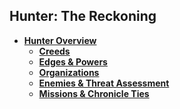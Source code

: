 ## Hunter: The Reckoning

- **[Hunter Overview](./readme.md)**  
  - **[Creeds](./creeds.md)**  
  - **[Edges & Powers](./edges.md)**  
  - **[Organizations](./groups.md)**  
  - **[Enemies & Threat Assessment](./enemies.md)**  
  - **[Missions & Chronicle Ties](./missions.md)**  


